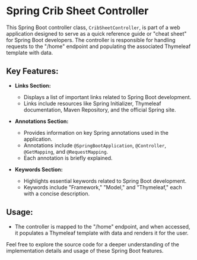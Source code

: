 # Spring Crib Sheet Controller

This Spring Boot controller class, `CribSheetController`, is part of a web application designed to serve as a quick reference guide or "cheat sheet" for Spring Boot developers. The controller is responsible for handling requests to the "/home" endpoint and populating the associated Thymeleaf template with data.

## Key Features:

- **Links Section:**
  - Displays a list of important links related to Spring Boot development.
  - Links include resources like Spring Initializer, Thymeleaf documentation, Maven Repository, and the official Spring site.

- **Annotations Section:**
  - Provides information on key Spring annotations used in the application.
  - Annotations include `@SpringBootApplication`, `@Controller`, `@GetMapping`, and `@RequestMapping`.
  - Each annotation is briefly explained.

- **Keywords Section:**
  - Highlights essential keywords related to Spring Boot development.
  - Keywords include "Framework," "Model," and "Thymeleaf," each with a concise description.

## Usage:
- The controller is mapped to the "/home" endpoint, and when accessed, it populates a Thymeleaf template with data and renders it for the user.

Feel free to explore the source code for a deeper understanding of the implementation details and usage of these Spring Boot features.
